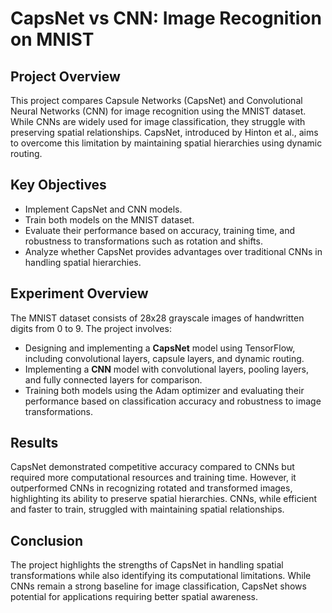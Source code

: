 # CapsNet vs CNN: Image Recognition on MNIST  

## Project Overview  
This project compares Capsule Networks (CapsNet) and Convolutional Neural Networks (CNN) for image recognition using the MNIST dataset. While CNNs are widely used for image classification, they struggle with preserving spatial relationships. CapsNet, introduced by Hinton et al., aims to overcome this limitation by maintaining spatial hierarchies using dynamic routing.  

## Key Objectives  
- Implement CapsNet and CNN models.  
- Train both models on the MNIST dataset.  
- Evaluate their performance based on accuracy, training time, and robustness to transformations such as rotation and shifts.  
- Analyze whether CapsNet provides advantages over traditional CNNs in handling spatial hierarchies.  

## Experiment Overview  
The MNIST dataset consists of 28x28 grayscale images of handwritten digits from 0 to 9. The project involves:  
- Designing and implementing a **CapsNet** model using TensorFlow, including convolutional layers, capsule layers, and dynamic routing.  
- Implementing a **CNN** model with convolutional layers, pooling layers, and fully connected layers for comparison.  
- Training both models using the Adam optimizer and evaluating their performance based on classification accuracy and robustness to image transformations.  

## Results  
CapsNet demonstrated competitive accuracy compared to CNNs but required more computational resources and training time. However, it outperformed CNNs in recognizing rotated and transformed images, highlighting its ability to preserve spatial hierarchies. CNNs, while efficient and faster to train, struggled with maintaining spatial relationships.  

## Conclusion  
The project highlights the strengths of CapsNet in handling spatial transformations while also identifying its computational limitations. While CNNs remain a strong baseline for image classification, CapsNet shows potential for applications requiring better spatial awareness.  

